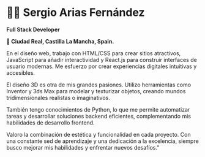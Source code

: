 # 🧑🏻 Sergio Arias Fernández
<b>Full Stack Developer

🚩 Ciudad Real, Castilla La Mancha, Spain.</b> 

En el diseño web, trabajo con HTML/CSS para crear sitios atractivos, JavaScript para añadir interactividad y React.js para construir interfaces de usuario modernas. Me esfuerzo por crear experiencias digitales intuitivas y accesibles.

El diseño 3D es otra de mis grandes pasiones. Utilizo herramientas como Inventor y 3ds Max para modelar y texturizar objetos, creando mundos tridimensionales realistas o imaginativos.

También tengo conocimientos de Python, lo que me permite automatizar tareas y desarrollar soluciones backend eficientes, complementando mis habilidades de desarrollo frontend.

Valoro la combinación de estética y funcionalidad en cada proyecto. Con una constante sed de aprendizaje y una dedicación a la excelencia, siempre busco mejorar mis habilidades y enfrentar nuevos desafíos."

